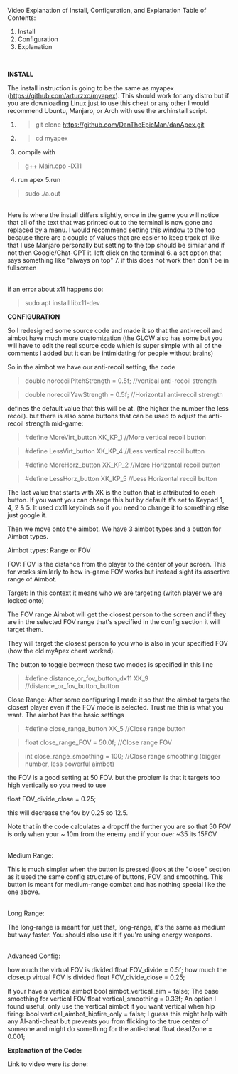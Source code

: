 Video Explanation of Install, Configuration, and Explanation
Table of Contents:
1. Install
2. Configuration
3. Explanation
<br />

**INSTALL**

The install instruction is going to be the same as myapex (https://github.com/arturzxc/myapex). This should work for any distro but if you are downloading Linux just to use this cheat or any other I would recommend Ubuntu, Manjaro, or Arch with use the archinstall script.
1. >git clone https://github.com/DanTheEpicMan/danApex.git
2. >cd myapex
3. compile with
>g++ Main.cpp -lX11
4. run apex
5.run <br />
> sudo ./a.out

<br />
Here is where the install differs slightly, once in the game you will notice that all of the text that was printed out to the terminal is now gone and replaced by a menu. I would recommend setting this window to the top because there are a couple of values that are easier to keep track of like that
I use Manjaro personally but setting to the top should be similar and if not then Google/Chat-GPT it. 
left click on the terminal
6. a set option that says something like "always on top" 
7. if this does not work then don't be in fullscreen
<br />
<br />

if an error about x11 happens do:
>sudo apt install libx11-dev

**CONFIGURATION**

So I redesigned some source code and made it so that the anti-recoil and aimbot have much more customization (the GLOW also has some but you will have to edit the real source code which is super simple with all of the comments I added but it can be intimidating for people without brains)

So in the aimbot we have our anti-recoil setting, the code

>double norecoilPitchStrength = 0.5f; //vertical anti-recoil strength

>double norecoilYawStrength = 0.5f;   //Horizontal anti-recoil strength

defines the default value that this will be at. (the higher the number the less recoil). but there is also some buttons that can be used to adjust the anti-recoil strength mid-game:

>#define MoreVirt_button XK_KP_1 //More vertical recoil button

>#define LessVirt_button XK_KP_4 //Less vertical recoil button

>#define MoreHorz_button XK_KP_2 //More Horizontal recoil button

>#define LessHorz_button XK_KP_5 //Less Horizontal recoil button

The last value that starts with XK is the button that is attributed to each button. If you want you can change this but by default it's set to Keypad 1, 4, 2 & 5. It used dx11 keybinds so if you need to change it to something else just google it.


Then we move onto the aimbot. We have 3 aimbot types and a button for Aimbot types.

Aimbot types: Range or FOV

FOV: FOV is the distance from the player to the center of your screen. This for works similarly to how in-game FOV works but instead sight its assertive range of Aimbot.

Target: In this context it means who we are targeting (witch player we are locked onto)

The FOV range Aimbot will get the closest person to the screen and if they are in the selected FOV range that's specified in the config section it will target them. 

They will target the closest person to you who is also in your specified FOV (how the old myApex cheat worked).

The button to toggle between these two modes is specified in this line

>#define distance_or_fov_button_dx11 XK_9 //distance_or_fov_button_button

Close Range: After some configuring I made it so that the aimbot targets the closest player even if the FOV mode is selected. Trust me this is what you want. The aimbot has the basic settings 

>#define close_range_button XK_5 //Close range button

>float close_range_FOV = 50.0f; //Close range FOV

>int close_range_smoothing = 100; //Close range smoothing (bigger number, less powerful aimbot)


the FOV is a good setting at 50 FOV. but the problem is that it targets too high vertically so you need to use 

float FOV_divide_close = 0.25;

this will decrease the fov by 0.25 so 12.5.

Note that in the code calculates a dropoff the further you are so that 50 FOV is only when your ~ 10m from the enemy and if your over ~35 its 15FOV

<br />
Medium Range:

This is much simpler when the button is pressed (look at the "close" section as it used the same config structure of buttons, FOV, and smoothing. This button is meant for medium-range combat and has nothing special like the one above. 

<br />
Long Range: 

The long-range is meant for just that, long-range, it's the same as medium but way faster. You should also use it if you're using energy weapons.

<br />
Advanced Config:


how much the virtual FOV is divided
float FOV_divide = 0.5f; 
how much the closeup virtual FOV is divided
float FOV_divide_close = 0.25;

If your have a vertical aimbot
bool aimbot_vertical_aim = false;
The base smoothing for vertical FOV
float vertical_smoothing = 0.33f; 
An option I found useful, only use the vertical aimbot if you want vertical when hip firing:
bool vertical_aimbot_hipfire_only = false;
I guess this might help with any AI-anti-cheat but prevents you from flicking to the true center of someone and might do something for the anti-cheat
float deadZone = 0.001;

**Explanation of the Code:**

Link to video were its done: 
